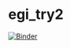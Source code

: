 # egi_try2

[![Binder](https://mybinder.org/badge_logo.svg)](https://mybinder.org/v2/gh/tannenba/egi_try2.git/master)
